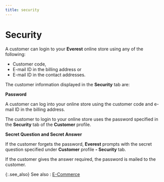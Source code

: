 ```yaml
---
title: security
---
```


# Security


A customer can login to your **Everest** online store using any of the following:

- Customer code,
- E-mail ID in  the billing address or
- E-mail ID in  the contact addresses.



The customer information displayed in the **Security** tab are:


**Password**


A customer can log into your online store using the customer code and  e-mail ID in the billing address.


The customer to login to your online store uses the password specified  in the **Security** tab of the **Customer** profile.


**Secret Question and Secret Answer**


If the customer forgets the password, **Everest** prompts with the secret question specified under **Customer** profile **- Security** tab.


If the customer gives the answer required, the password is mailed to  the customer.


{:.see_also}
See also
: [E-Commerce]({{site.mc_baseurl}}/misc/e-commerce_content.html)
